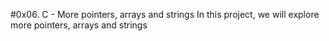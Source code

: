 #0x06. C - More pointers, arrays and strings
In this project, we will explore more pointers, arrays and strings
